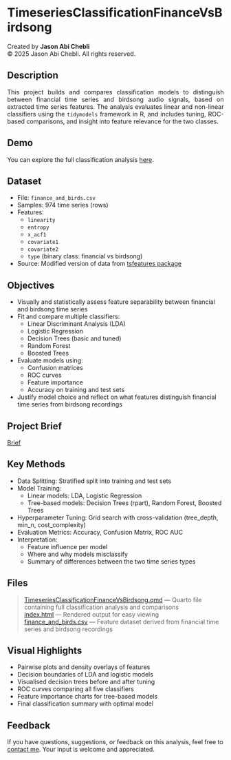# TimeseriesClassificationFinanceVsBirdsong  
Created by **Jason Abi Chebli**  
© 2025 Jason Abi Chebli. All rights reserved.

## Description  
<div style="text-align: justify;">This project builds and compares classification models to distinguish between financial time series and birdsong audio signals, based on extracted time series features. The analysis evaluates linear and non-linear classifiers using the <code>tidymodels</code> framework in R, and includes tuning, ROC-based comparisons, and insight into feature relevance for the two classes.</div>

## Demo  
You can explore the full classification analysis [here](https://jabichebli.github.io/TimeseriesClassificationFinanceVsBirdsong/index.html).

## Dataset  
- File: `finance_and_birds.csv`  
- Samples: 974 time series (rows)  
- Features:  
  - `linearity`  
  - `entropy`  
  - `x_acf1`  
  - `covariate1`  
  - `covariate2`  
  - `type` (binary class: financial vs birdsong)  
- Source: Modified version of data from [tsfeatures package](http://pkg.robjhyndman.com/tsfeatures/)

## Objectives  
- Visually and statistically assess feature separability between financial and birdsong time series  
- Fit and compare multiple classifiers:
  - Linear Discriminant Analysis (LDA)
  - Logistic Regression
  - Decision Trees (basic and tuned)
  - Random Forest
  - Boosted Trees
- Evaluate models using:
  - Confusion matrices  
  - ROC curves  
  - Feature importance  
  - Accuracy on training and test sets  
- Justify model choice and reflect on what features distinguish financial time series from birdsong recordings

## Project Brief  
[Brief](https://github.com/jabichebli/TimeseriesClassificationFinanceVsBirdsong/blob/main/Classification_Project_Brief.pdf)

## Key Methods  
- Data Splitting: Stratified split into training and test sets  
- Model Training:  
  - Linear models: LDA, Logistic Regression  
  - Tree-based models: Decision Trees (rpart), Random Forest, Boosted Trees  
- Hyperparameter Tuning: Grid search with cross-validation (tree_depth, min_n, cost_complexity)  
- Evaluation Metrics: Accuracy, Confusion Matrix, ROC AUC  
- Interpretation:  
  - Feature influence per model  
  - Where and why models misclassify  
  - Summary of differences between the two time series types  

## Files  
>[TimeseriesClassificationFinanceVsBirdsong.qmd](TimeseriesClassificationFinanceVsBirdsong.qmd) — Quarto file containing full classification analysis and comparisons  
>[index.html](index.html) — Rendered output for easy viewing  
>[finance_and_birds.csv](finance_and_birds.csv) — Feature dataset derived from financial time series and birdsong recordings

## Visual Highlights  
- Pairwise plots and density overlays of features  
- Decision boundaries of LDA and logistic models  
- Visualised decision trees before and after tuning  
- ROC curves comparing all five classifiers  
- Feature importance charts for tree-based models  
- Final classification summary with optimal model

## Feedback  
If you have questions, suggestions, or feedback on this analysis, feel free to [contact me](https://jabichebli.github.io/jabichebli/contact/). Your input is welcome and appreciated.
